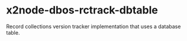 # x2node-dbos-rctrack-dbtable
Record collections version tracker implementation that uses a database table.
